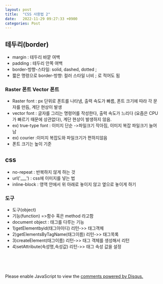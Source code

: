 ```yaml
---
layout: post
title:  "CSS 사용법 2"
date:   2022-11-29 09:27:33 +0900
categories: Post
---
```


## 테두리(border)

* margin : 테두리 바깥 여백
* padding : 테두리 안쪽 여백
* border-방향-스타일: solid, dashed, dotted ;
* 짧은 명령으로 border-방향: 컬러 스타일 너비 ; 로 적어도 됨
### Raster 폰트 Vector 폰트


* Raster font : px 단위로 폰트를 나타냄, 출력 속도가 빠름, 폰트 크기에 따라 각 문자를 만듬, 계단 현상이 발생
* vector font : 글자를 그리는 명령어를 작성한다, 출력 속도가 느리다 (요즘은 CPU가 빠르기 때문에 상관없다), 계단 현상이 발생하지 않음.
* ex) true-type font : 이미지 단순 ->파일크기 작아짐, 이미지 복잡 파일크기 늘어남
* ex) courier :이미지 복잡도와 파일크기가 편하지않음
* 폰트 크기는 높이 기준

## css

* no-repeat : 반복하지 않게 하는 것
* url('___') : css에 이미지를 넣는 법
* inline-block : 영역 안에서 위 아래로 놓이지 않고 옆으로 놓이게 하기

### 도구

* 도구(object)
* 기능(function) =>함수 혹은 method 라고함
* document object : 태그를 다루는 기능
* 1)getElementbyid(태그아이디) 리턴->> 태그객체
* 2)getElementsByTagName(태그이름) 리턴->> 태그목록
* 3)createElement(태그이름) 리턴->> 태그 객체를 생성해서 리턴
* 4)setAttribute(속성명,속성값) 리턴->> 태그 속성 값을 설정








<br><br><br>

<div id="disqus_thread"></div>
<script>
    /**
    *  RECOMMENDED CONFIGURATION VARIABLES: EDIT AND UNCOMMENT THE SECTION BELOW TO INSERT DYNAMIC VALUES FROM YOUR PLATFORM OR CMS.
    *  LEARN WHY DEFINING THESE VARIABLES IS IMPORTANT: https://disqus.com/admin/universalcode/#configuration-variables    */
    /*
    var disqus_config = function () {
    this.page.url = PAGE_URL;  // Replace PAGE_URL with your page's canonical URL variable
    this.page.identifier = PAGE_IDENTIFIER; // Replace PAGE_IDENTIFIER with your page's unique identifier variable
    };
    */
    (function() { // DON'T EDIT BELOW THIS LINE
    var d = document, s = d.createElement('script');
    s.src = 'https://melonweb.disqus.com/embed.js';
    s.setAttribute('data-timestamp', +new Date());
    (d.head || d.body).appendChild(s);
    })();
</script>
<noscript>Please enable JavaScript to view the <a href="https://disqus.com/?ref_noscript">comments powered by Disqus.</a></noscript>